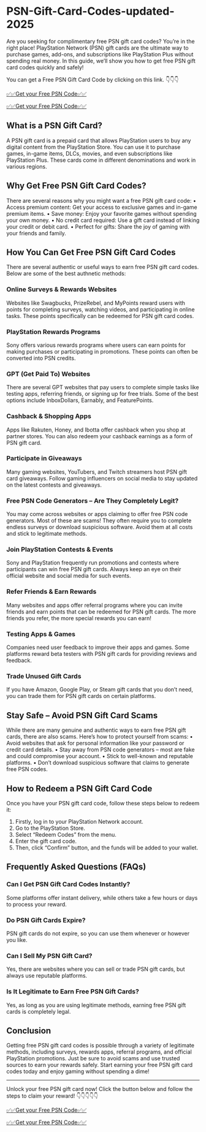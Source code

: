 # PSN-Gift-Card-Codes-updated-2025
Are you seeking for complimentary free PSN gift card codes? You’re in the right place! PlayStation Network (PSN) gift cards are the ultimate way to purchase games, add-ons, and subscriptions like PlayStation Plus without spending real money. In this guide, we’ll show you how to get free PSN gift card codes quickly and safely!

You can get a Free PSN Gift Card Code by clicking on this link. 👇👇👇

[✅✅Get your Free PSN Code✅✅](https://premium.topgiftcardusa.com/mshej002/aiogcsnd.html)

[✅✅Get your Free PSN Code✅✅](https://premium.topgiftcardusa.com/mshej002/aiogcsnd.html)

## What is a PSN Gift Card?

A PSN gift card is a prepaid card that allows PlayStation users to buy any digital content from the PlayStation Store. You can use it to purchase games, in-game items, DLCs, movies, and even subscriptions like PlayStation Plus. These cards come in different denominations and work in various regions.

## Why Get Free PSN Gift Card Codes?

There are several reasons why you might want a free PSN gift card code:
•	Access premium content: Get your access to exclusive games and in-game premium items.
•	Save money: Enjoy your favorite games without spending your own money.
•	No credit card required: Use a gift card instead of linking your credit or debit card.
•	Perfect for gifts: Share the joy of gaming with your friends and family.

## How You Can Get Free PSN Gift Card Codes

There are several authentic or useful ways to earn free PSN gift card codes. Below are some of the best authnetic methods:

### Online Surveys & Rewards Websites

Websites like Swagbucks, PrizeRebel, and MyPoints reward users with points for completing surveys, watching videos, and participating in online tasks. These points specifically can be redeemed for PSN gift card codes.

### PlayStation Rewards Programs

Sony offers various rewards programs where users can earn points for making purchases or participating in promotions. These points can often be converted into PSN credits.

### GPT (Get Paid To) Websites

There are several GPT websites that pay users to complete simple tasks like testing apps, referring friends, or signing up for free trials. Some of the best options include InboxDollars, Earnably, and FeaturePoints.

### Cashback & Shopping Apps

Apps like Rakuten, Honey, and Ibotta offer cashback when you shop at partner stores. You can also redeem your cashback earnings as a form of PSN gift card.

### Participate in Giveaways

Many gaming websites, YouTubers, and Twitch streamers host PSN gift card giveaways. Follow gaming influencers on social media to stay updated on the latest contests and giveaways.

### Free PSN Code Generators – Are They Completely Legit?

You may come across websites or apps claiming to offer free PSN code generators. Most of these are scams! They often require you to complete endless surveys or download suspicious software. Avoid them at all costs and stick to legitimate methods.

### Join PlayStation Contests & Events

Sony and PlayStation frequently run promotions and contests where participants can win free PSN gift cards. Always keep an eye on their official website and social media for such events.

### Refer Friends & Earn Rewards

Many websites and apps offer referral programs where you can invite friends and earn points that can be redeemed for PSN gift cards. The more friends you refer, the more special rewards you can earn!

### Testing Apps & Games

Companies need user feedback to improve their apps and games. Some platforms reward beta testers with PSN gift cards for providing reviews and feedback.

### Trade Unused Gift Cards

If you have Amazon, Google Play, or Steam gift cards that you don’t need, you can trade them for PSN gift cards on certain platforms.

## Stay Safe – Avoid PSN Gift Card Scams

While there are many genuine and authentic ways to earn free PSN gift cards, there are also scams. Here’s how to protect yourself from scams:
•	Avoid websites that ask for personal information like your password or credit card details.
•	Stay away from PSN code generators – most are fake and could compromise your account.
•	Stick to well-known and reputable platforms.
•	Don’t download suspicious software that claims to generate free PSN codes.

## How to Redeem a PSN Gift Card Code

Once you have your PSN gift card code, follow these steps below to redeem it:
1.	Firstly, log in to your PlayStation Network account.
2.	Go to the PlayStation Store.
3.	Select “Redeem Codes” from the menu.
4.	Enter the gift card code.
5.	Then, click “Confirm” button, and the funds will be added to your wallet.

## Frequently Asked Questions (FAQs)

### Can I Get PSN Gift Card Codes Instantly?

Some platforms offer instant delivery, while others take a few hours or days to process your reward.

### Do PSN Gift Cards Expire?

PSN gift cards do not expire, so you can use them whenever or however you like.

### Can I Sell My PSN Gift Card?
   
Yes, there are websites where you can sell or trade PSN gift cards, but always use reputable platforms.

### Is It Legitimate to Earn Free PSN Gift Cards?

Yes, as long as you are using legitimate methods, earning free PSN gift cards is completely legal.

## Conclusion

Getting free PSN gift card codes is possible through a variety of legitimate methods, including surveys, rewards apps, referral programs, and official PlayStation promotions. Just be sure to avoid scams and use trusted sources to earn your rewards safely.
Start earning your free PSN gift card codes today and enjoy gaming without spending a dime!
________________________________________
Unlock your free PSN gift card now! Click the button below and follow the steps to claim your reward! 👇👇👇👇👇

[✅✅Get your Free PSN Code✅✅](https://premium.topgiftcardusa.com/mshej002/aiogcsnd.html)

[✅✅Get your Free PSN Code✅✅](https://premium.topgiftcardusa.com/mshej002/aiogcsnd.html)

